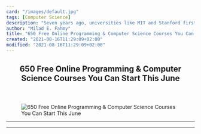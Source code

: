 ```yaml
---
card: "/images/default.jpg"
tags: [Computer Science]
description: "Seven years ago, universities like MIT and Stanford first ope"
author: "Milad E. Fahmy"
title: "650 Free Online Programming & Computer Science Courses You Can Start This June"
created: "2021-08-16T11:29:09+02:00"
modified: "2021-08-16T11:29:09+02:00"
---
```

<div class="site-wrapper">
<main id="site-main" class="site-main outer">
<div class="inner">
<article class="post-full post tag-computer-science tag-technology ">
<header class="post-full-header">
<h1 class="post-full-title">650 Free Online Programming &amp; Computer Science Courses You Can Start This June</h1>
</header>
<figure class="post-full-image">
<picture>
<source media="(max-width: 700px)" sizes="1px" srcset="data:image/gif;base64,R0lGODlhAQABAIAAAAAAAP///yH5BAEAAAAALAAAAAABAAEAAAIBRAA7 1w">
<source media="(min-width: 701px)" sizes="(max-width: 800px) 400px,
(max-width: 1170px) 700px,
1400px" srcset="/news/content/images/size/w300/2019/06/1_MLyNd9et367llWpgMzsTIg-2.png 300w,
/news/content/images/size/w600/2019/06/1_MLyNd9et367llWpgMzsTIg-2.png 600w,
/news/content/images/size/w1000/2019/06/1_MLyNd9et367llWpgMzsTIg-2.png 1000w,
/news/content/images/size/w2000/2019/06/1_MLyNd9et367llWpgMzsTIg-2.png 2000w">
<img onerror="this.style.display='none'" src="/news/content/images/size/w2000/2019/06/1_MLyNd9et367llWpgMzsTIg-2.png" alt="650 Free Online Programming &amp; Computer Science Courses You Can Start This June">
</picture>
</figure>
<section class="post-full-content">
<div class="post-content">
</div>
<hr>
<hr>
</section>
</article>
</div>
</main>
</div>
<!-- Google Tag Manager (noscript) -->
<!-- End Google Tag Manager (noscript) -->
